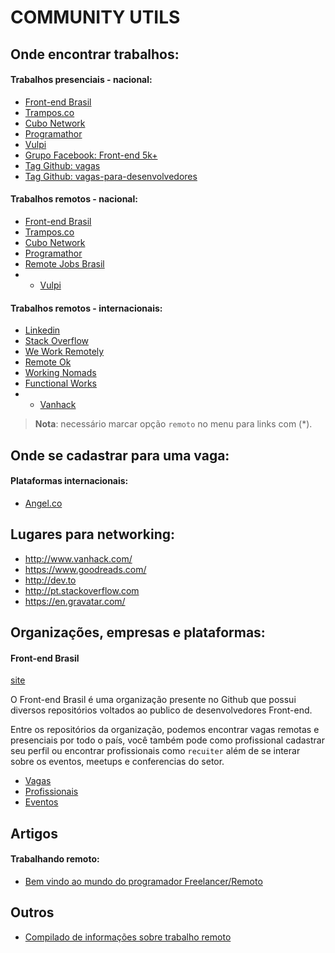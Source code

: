 COMMUNITY UTILS
===============

## Onde encontrar trabalhos:

#### Trabalhos presenciais - nacional:

  - [Front-end Brasil](https://github.com/frontendbr/vagas/labels/Alocado)
  - [Trampos.co](https://trampos.co/oportunidades/)
  - [Cubo Network](https://cubo.network/jobs/search?area=&level=&startup=&city=&remote=false)
  - [Programathor](https://programathor.com.br/jobs)
  - [Vulpi](https://app.vulpi.com.br/jobs)
  - [Grupo Facebook: Front-end 5k+](https://www.facebook.com/groups/frontend5k)
  - [Tag Github: vagas](https://github.com/topics/vagas)
  - [Tag Github: vagas-para-desenvolvedores](https://github.com/topics/vagas-para-desenvolvedores)


#### Trabalhos remotos - nacional:

  - [Front-end Brasil](https://github.com/frontendbr/vagas/labels/Remoto)
  - [Trampos.co](https://trampos.co/oportunidades?lc=remoto)
  - [Cubo Network](https://cubo.network/jobs/search?area=&level=&startup=&city=&remote=true)
  - [Programathor](https://programathor.com.br/jobs?remoto=true)
  - [Remote Jobs Brasil](https://remotejobsbr.com/frontend)
  - * [Vulpi](https://app.vulpi.com.br/jobs)


#### Trabalhos remotos - internacionais:

  - [Linkedin](https://www.linkedin.com/jobs/remote-jobs)
  - [Stack Overflow](https://stackoverflow.com/jobs?sort=i&l=Remote&d=20&u=Km)
  - [We Work Remotely](https://weworkremotely.com/remote-jobs)
  - [Remote Ok](https://remoteok.io/)
  - [Working Nomads](https://www.workingnomads.co/jobs)
  - [Functional Works](https://functional.works-hub.com/jobs/?remote=true)
  - * [Vanhack](https://app.vanhack.com/)

> **Nota**: necessário marcar opção `remoto` no menu para links com (*).


## Onde se cadastrar para uma vaga:


#### Plataformas internacionais:

  - [Angel.co](https://angel.co/jobs)


## Lugares para networking:

  - http://www.vanhack.com/
  - https://www.goodreads.com/
  - http://dev.to
  - http://pt.stackoverflow.com
  - https://en.gravatar.com/


## Organizações, empresas e plataformas:

#### Front-end Brasil
[site](https://github.com/frontendbr)

O Front-end Brasil é uma organização presente no Github que possui diversos repositórios voltados ao publico de desenvolvedores Front-end.

Entre os repositórios da organização, podemos encontrar vagas remotas e presenciais por todo o país, você também pode como profissional cadastrar seu perfil ou encontrar profissionais como `recuiter` além de se interar sobre os eventos, meetups e conferencias do setor.

  - [Vagas](https://github.com/frontendbr/vagas)
  - [Profissionais](https://github.com/frontendbr/me-contrata)
  - [Eventos](https://github.com/frontendbr/eventos)


## Artigos

#### Trabalhando remoto:

  - [Bem vindo ao mundo do programador Freelancer/Remoto](https://onebitcode.com/programador-freelance-remote/)


## Outros
  - [Compilado de informações sobre trabalho remoto](https://github.com/dyegocosta/trabalhando-remoto)
